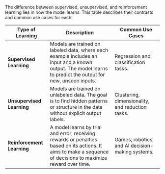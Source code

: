 The difference between supervised, unsupervised, and reinforcement learning lies in how the model learns. This table describes their contrasts and common use cases for each.

| **Type of Learning**       | **Description**                                                                                                                                               | **Common Use Cases**                             |
| -------------------------- | ------------------------------------------------------------------------------------------------------------------------------------------------------------- | ------------------------------------------------ |
| **Supervised Learning**    | Models are trained on labeled data, where each example includes an input and a known output. The model learns to predict the output for new, unseen inputs.   | Regression and classification tasks.             |
| **Unsupervised Learning**  | Models are trained on unlabeled data. The goal is to find hidden patterns or structure in the data without explicit output labels.                            | Clustering, dimensionality, and reduction tasks. |
| **Reinforcement Learning** | A model learns by trial and error, receiving rewards or penalties based on its actions. It aims to make a sequence of decisions to maximize reward over time. | Games, robotics, and AI decision-making systems. | 